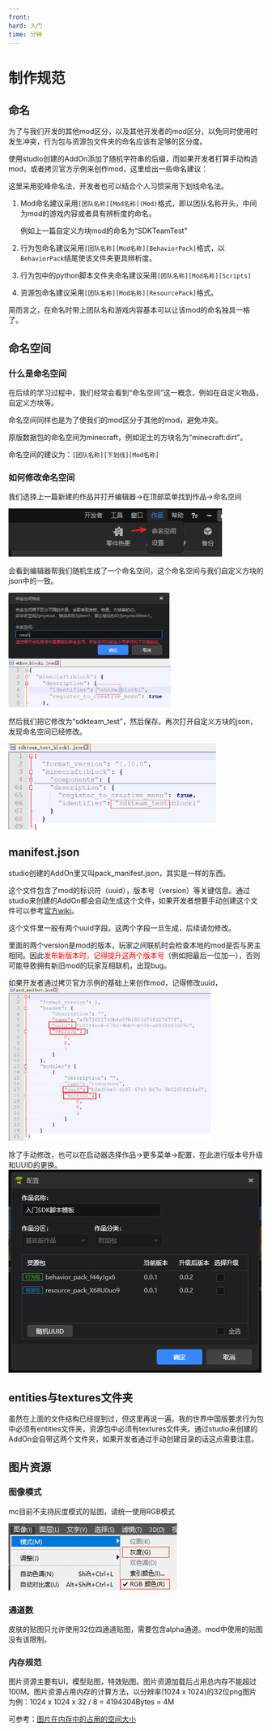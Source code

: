 ```yaml
---
front: 
hard: 入门
time: 分钟
---
```


# 制作规范

## 命名

为了与我们开发的其他mod区分，以及其他开发者的mod区分，以免同时使用时发生冲突，行为包与资源包文件夹的命名应该有足够的区分度。

使用studio创建的AddOn添加了随机字符串的后缀，而如果开发者打算手动构造mod，或者拷贝官方示例来创作mod，这里给出一些命名建议：

这里采用驼峰命名法，开发者也可以结合个人习惯采用下划线命名法。

1. Mod命名建议采用`[团队名称][Mod名称](Mod)`格式，即以团队名称开头，中间为mod的游戏内容或者具有辨析度的命名。

   例如上一篇自定义方块mod的命名为“SDKTeamTest”

2. 行为包命名建议采用`[团队名称][Mod名称][BehaviorPack]`格式，以`BehaviorPack`结尾使该文件夹更具辨析度。

3. 行为包中的python脚本文件夹命名建议采用`[团队名称][Mod名称][Scripts]`

4. 资源包命名建议采用`[团队名称][Mod名称][ResourcePack]`格式。

简而言之，在命名时带上团队名和游戏内容基本可以让该mod的命名独具一格了。

## 命名空间

### 什么是命名空间

在后续的学习过程中，我们经常会看到“命名空间”这一概念，例如在自定义物品，自定义方块等。

命名空间同样也是为了使我们的mod区分于其他的mod，避免冲突。

原版数据包的命名空间为minecraft，例如泥土的方块名为“minecraft:dirt”。

命名空间的建议为：`[团队名称][下划线][Mod名称]`

### 如何修改命名空间

我们选择上一篇新建的作品并打开编辑器→在顶部菜单找到作品→命名空间

![image-20200426095310453](./picture/brief_intro/31.png)

会看到编辑器帮我们随机生成了一个命名空间，这个命名空间与我们自定义方块的json中的一致。

<img src="./picture/brief_intro/32.png" alt="image-20200426095812122" style="zoom:67%;" />

<img src="./picture/brief_intro/30.png" alt="image-20200426094538540" style="zoom:67%;" />

然后我们把它修改为“sdkteam_test”，然后保存。再次打开自定义方块的json，发现命名空间已经修改。

<img src="./picture/brief_intro/33.png" alt="image-20200426100057925" style="zoom:67%;" />

## manifest.json

studio创建的AddOn里又叫pack_manifest.json，其实是一样的东西。

这个文件包含了mod的标识符（uuid），版本号（version）等关键信息。通过studio来创建的AddOn都会自动生成这个文件，如果开发者想要手动创建这个文件可以参考[官方wiki](https://minecraft-zh.gamepedia.com/教程/制作资源附加包#.E5.88.9B.E5.BB.BA.E4.B8.80.E4.B8.AA.E8.B5.84.E6.BA.90.E9.99.84.E5.8A.A0.E5.8C.85)。

这个文件里一般有两个uuid字段。这两个字段一旦生成，后续请勿修改。

里面的两个version是mod的版本，玩家之间联机时会检查本地的mod是否与房主相同。因此<font color="red">发布新版本时，记得提升这两个版本号</font>（例如把最后一位加一），否则可能导致拥有新旧mod的玩家互相联机，出现bug。

如果开发者通过拷贝官方示例的基础上来创作mod，记得修改uuid，
<img src="./picture/brief_intro/29.png" alt="image-20200425224437867" style="zoom:50%;" />

除了手动修改，也可以在启动器选择作品→更多菜单→配置，在此进行版本号升级和UUID的更换。
<img src="./picture/brief_intro/37.png" alt="image-20200425224437867" style="zoom:100%;" />

## entities与textures文件夹

虽然在上面的文件结构已经提到过，但这里再说一遍。我的世界中国版要求行为包中必须有entities文件夹，资源包中必须有textures文件夹。通过studio来创建的AddOn会自带这两个文件夹，如果开发者通过手动创建目录的话这点需要注意。

## 图片资源

### 图像模式

mc目前不支持灰度模式的贴图，请统一使用RGB模式

![image-20200803172023312](./picture/brief_intro/36.png)

### 通道数

皮肤的贴图只允许使用32位四通道贴图，需要包含alpha通道。mod中使用的贴图没有该限制。

### 内存规范

图片资源主要有UI，模型贴图，特效贴图。图片资源加载后占用总内存不能超过100M。图片资源占用内存的计算方法，以分辨率(1024 x 1024)的32位png图片为例：1024 x 1024 x 32 / 8 = 4194304Bytes = 4M

可参考：[图片在内存中的占用的空间大小](https://blog.csdn.net/w1144054497/article/details/50903285)